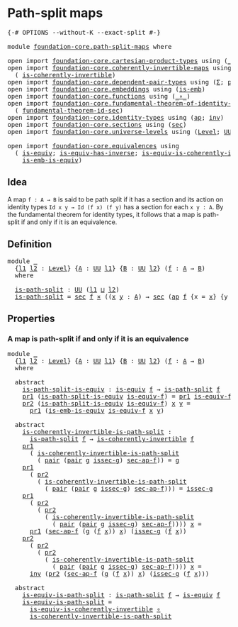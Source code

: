 # Path-split maps

<pre class="Agda"><a id="28" class="Symbol">{-#</a> <a id="32" class="Keyword">OPTIONS</a> <a id="40" class="Pragma">--without-K</a> <a id="52" class="Pragma">--exact-split</a> <a id="66" class="Symbol">#-}</a>

<a id="71" class="Keyword">module</a> <a id="78" href="foundation-core.path-split-maps.html" class="Module">foundation-core.path-split-maps</a> <a id="110" class="Keyword">where</a>

<a id="117" class="Keyword">open</a> <a id="122" class="Keyword">import</a> <a id="129" href="foundation-core.cartesian-product-types.html" class="Module">foundation-core.cartesian-product-types</a> <a id="169" class="Keyword">using</a> <a id="175" class="Symbol">(</a><a id="176" href="foundation-core.cartesian-product-types.html#577" class="Function Operator">_×_</a><a id="179" class="Symbol">)</a>
<a id="181" class="Keyword">open</a> <a id="186" class="Keyword">import</a> <a id="193" href="foundation-core.coherently-invertible-maps.html" class="Module">foundation-core.coherently-invertible-maps</a> <a id="236" class="Keyword">using</a>
  <a id="244" class="Symbol">(</a> <a id="246" href="foundation-core.coherently-invertible-maps.html#1466" class="Function">is-coherently-invertible</a><a id="270" class="Symbol">)</a>
<a id="272" class="Keyword">open</a> <a id="277" class="Keyword">import</a> <a id="284" href="foundation-core.dependent-pair-types.html" class="Module">foundation-core.dependent-pair-types</a> <a id="321" class="Keyword">using</a> <a id="327" class="Symbol">(</a><a id="328" href="foundation-core.dependent-pair-types.html#502" class="Record">Σ</a><a id="329" class="Symbol">;</a> <a id="331" href="foundation-core.dependent-pair-types.html#575" class="InductiveConstructor">pair</a><a id="335" class="Symbol">;</a> <a id="337" href="foundation-core.dependent-pair-types.html#592" class="Field">pr1</a><a id="340" class="Symbol">;</a> <a id="342" href="foundation-core.dependent-pair-types.html#604" class="Field">pr2</a><a id="345" class="Symbol">)</a>
<a id="347" class="Keyword">open</a> <a id="352" class="Keyword">import</a> <a id="359" href="foundation-core.embeddings.html" class="Module">foundation-core.embeddings</a> <a id="386" class="Keyword">using</a> <a id="392" class="Symbol">(</a><a id="393" href="foundation-core.embeddings.html#980" class="Function">is-emb</a><a id="399" class="Symbol">)</a>
<a id="401" class="Keyword">open</a> <a id="406" class="Keyword">import</a> <a id="413" href="foundation-core.functions.html" class="Module">foundation-core.functions</a> <a id="439" class="Keyword">using</a> <a id="445" class="Symbol">(</a><a id="446" href="foundation-core.functions.html#407" class="Function Operator">_∘_</a><a id="449" class="Symbol">)</a>
<a id="451" class="Keyword">open</a> <a id="456" class="Keyword">import</a> <a id="463" href="foundation-core.fundamental-theorem-of-identity-types.html" class="Module">foundation-core.fundamental-theorem-of-identity-types</a> <a id="517" class="Keyword">using</a>
  <a id="525" class="Symbol">(</a> <a id="527" href="foundation-core.fundamental-theorem-of-identity-types.html#4029" class="Function">fundamental-theorem-id-sec</a><a id="553" class="Symbol">)</a>
<a id="555" class="Keyword">open</a> <a id="560" class="Keyword">import</a> <a id="567" href="foundation-core.identity-types.html" class="Module">foundation-core.identity-types</a> <a id="598" class="Keyword">using</a> <a id="604" class="Symbol">(</a><a id="605" href="foundation-core.identity-types.html#2853" class="Function">ap</a><a id="607" class="Symbol">;</a> <a id="609" href="foundation-core.identity-types.html#1552" class="Function">inv</a><a id="612" class="Symbol">)</a>
<a id="614" class="Keyword">open</a> <a id="619" class="Keyword">import</a> <a id="626" href="foundation-core.sections.html" class="Module">foundation-core.sections</a> <a id="651" class="Keyword">using</a> <a id="657" class="Symbol">(</a><a id="658" href="foundation-core.sections.html#521" class="Function">sec</a><a id="661" class="Symbol">)</a>
<a id="663" class="Keyword">open</a> <a id="668" class="Keyword">import</a> <a id="675" href="foundation-core.universe-levels.html" class="Module">foundation-core.universe-levels</a> <a id="707" class="Keyword">using</a> <a id="713" class="Symbol">(</a><a id="714" href="Agda.Primitive.html#597" class="Postulate">Level</a><a id="719" class="Symbol">;</a> <a id="721" href="foundation-core.universe-levels.html#222" class="Primitive">UU</a><a id="723" class="Symbol">;</a> <a id="725" href="Agda.Primitive.html#810" class="Primitive Operator">_⊔_</a><a id="728" class="Symbol">)</a>

<a id="731" class="Keyword">open</a> <a id="736" class="Keyword">import</a> <a id="743" href="foundation-core.equivalences.html" class="Module">foundation-core.equivalences</a> <a id="772" class="Keyword">using</a>
  <a id="780" class="Symbol">(</a> <a id="782" href="foundation-core.equivalences.html#1542" class="Function">is-equiv</a><a id="790" class="Symbol">;</a> <a id="792" href="foundation-core.equivalences.html#2999" class="Function">is-equiv-has-inverse</a><a id="812" class="Symbol">;</a> <a id="814" href="foundation-core.equivalences.html#3828" class="Function">is-equiv-is-coherently-invertible</a><a id="847" class="Symbol">;</a>
    <a id="853" href="foundation-core.equivalences.html#15392" class="Function">is-emb-is-equiv</a><a id="868" class="Symbol">)</a>
</pre>
## Idea

A map `f : A → B` is said to be path split if it has a section and its action on identity types `Id x y → Id (f x) (f y)` has a section for each `x y : A`. By the fundamental theorem for identity types, it follows that a map is path-split if and only if it is an equivalence.

## Definition

<pre class="Agda"><a id="1184" class="Keyword">module</a> <a id="1191" href="foundation-core.path-split-maps.html#1191" class="Module">_</a>
  <a id="1195" class="Symbol">{</a><a id="1196" href="foundation-core.path-split-maps.html#1196" class="Bound">l1</a> <a id="1199" href="foundation-core.path-split-maps.html#1199" class="Bound">l2</a> <a id="1202" class="Symbol">:</a> <a id="1204" href="Agda.Primitive.html#597" class="Postulate">Level</a><a id="1209" class="Symbol">}</a> <a id="1211" class="Symbol">{</a><a id="1212" href="foundation-core.path-split-maps.html#1212" class="Bound">A</a> <a id="1214" class="Symbol">:</a> <a id="1216" href="foundation-core.universe-levels.html#222" class="Primitive">UU</a> <a id="1219" href="foundation-core.path-split-maps.html#1196" class="Bound">l1</a><a id="1221" class="Symbol">}</a> <a id="1223" class="Symbol">{</a><a id="1224" href="foundation-core.path-split-maps.html#1224" class="Bound">B</a> <a id="1226" class="Symbol">:</a> <a id="1228" href="foundation-core.universe-levels.html#222" class="Primitive">UU</a> <a id="1231" href="foundation-core.path-split-maps.html#1199" class="Bound">l2</a><a id="1233" class="Symbol">}</a> <a id="1235" class="Symbol">(</a><a id="1236" href="foundation-core.path-split-maps.html#1236" class="Bound">f</a> <a id="1238" class="Symbol">:</a> <a id="1240" href="foundation-core.path-split-maps.html#1212" class="Bound">A</a> <a id="1242" class="Symbol">→</a> <a id="1244" href="foundation-core.path-split-maps.html#1224" class="Bound">B</a><a id="1245" class="Symbol">)</a>
  <a id="1249" class="Keyword">where</a>

  <a id="1258" href="foundation-core.path-split-maps.html#1258" class="Function">is-path-split</a> <a id="1272" class="Symbol">:</a> <a id="1274" href="foundation-core.universe-levels.html#222" class="Primitive">UU</a> <a id="1277" class="Symbol">(</a><a id="1278" href="foundation-core.path-split-maps.html#1196" class="Bound">l1</a> <a id="1281" href="Agda.Primitive.html#810" class="Primitive Operator">⊔</a> <a id="1283" href="foundation-core.path-split-maps.html#1199" class="Bound">l2</a><a id="1285" class="Symbol">)</a>
  <a id="1289" href="foundation-core.path-split-maps.html#1258" class="Function">is-path-split</a> <a id="1303" class="Symbol">=</a> <a id="1305" href="foundation-core.sections.html#521" class="Function">sec</a> <a id="1309" href="foundation-core.path-split-maps.html#1236" class="Bound">f</a> <a id="1311" href="foundation-core.cartesian-product-types.html#577" class="Function Operator">×</a> <a id="1313" class="Symbol">((</a><a id="1315" href="foundation-core.path-split-maps.html#1315" class="Bound">x</a> <a id="1317" href="foundation-core.path-split-maps.html#1317" class="Bound">y</a> <a id="1319" class="Symbol">:</a> <a id="1321" href="foundation-core.path-split-maps.html#1212" class="Bound">A</a><a id="1322" class="Symbol">)</a> <a id="1324" class="Symbol">→</a> <a id="1326" href="foundation-core.sections.html#521" class="Function">sec</a> <a id="1330" class="Symbol">(</a><a id="1331" href="foundation-core.identity-types.html#2853" class="Function">ap</a> <a id="1334" href="foundation-core.path-split-maps.html#1236" class="Bound">f</a> <a id="1336" class="Symbol">{</a><a id="1337" class="Argument">x</a> <a id="1339" class="Symbol">=</a> <a id="1341" href="foundation-core.path-split-maps.html#1315" class="Bound">x</a><a id="1342" class="Symbol">}</a> <a id="1344" class="Symbol">{</a><a id="1345" class="Argument">y</a> <a id="1347" class="Symbol">=</a> <a id="1349" href="foundation-core.path-split-maps.html#1317" class="Bound">y</a><a id="1350" class="Symbol">}))</a>
</pre>
## Properties

### A map is path-split if and only if it is an equivalence

<pre class="Agda"><a id="1443" class="Keyword">module</a> <a id="1450" href="foundation-core.path-split-maps.html#1450" class="Module">_</a>
  <a id="1454" class="Symbol">{</a><a id="1455" href="foundation-core.path-split-maps.html#1455" class="Bound">l1</a> <a id="1458" href="foundation-core.path-split-maps.html#1458" class="Bound">l2</a> <a id="1461" class="Symbol">:</a> <a id="1463" href="Agda.Primitive.html#597" class="Postulate">Level</a><a id="1468" class="Symbol">}</a> <a id="1470" class="Symbol">{</a><a id="1471" href="foundation-core.path-split-maps.html#1471" class="Bound">A</a> <a id="1473" class="Symbol">:</a> <a id="1475" href="foundation-core.universe-levels.html#222" class="Primitive">UU</a> <a id="1478" href="foundation-core.path-split-maps.html#1455" class="Bound">l1</a><a id="1480" class="Symbol">}</a> <a id="1482" class="Symbol">{</a><a id="1483" href="foundation-core.path-split-maps.html#1483" class="Bound">B</a> <a id="1485" class="Symbol">:</a> <a id="1487" href="foundation-core.universe-levels.html#222" class="Primitive">UU</a> <a id="1490" href="foundation-core.path-split-maps.html#1458" class="Bound">l2</a><a id="1492" class="Symbol">}</a> <a id="1494" class="Symbol">(</a><a id="1495" href="foundation-core.path-split-maps.html#1495" class="Bound">f</a> <a id="1497" class="Symbol">:</a> <a id="1499" href="foundation-core.path-split-maps.html#1471" class="Bound">A</a> <a id="1501" class="Symbol">→</a> <a id="1503" href="foundation-core.path-split-maps.html#1483" class="Bound">B</a><a id="1504" class="Symbol">)</a>
  <a id="1508" class="Keyword">where</a>
  
  <a id="1519" class="Keyword">abstract</a>
    <a id="1532" href="foundation-core.path-split-maps.html#1532" class="Function">is-path-split-is-equiv</a> <a id="1555" class="Symbol">:</a> <a id="1557" href="foundation-core.equivalences.html#1542" class="Function">is-equiv</a> <a id="1566" href="foundation-core.path-split-maps.html#1495" class="Bound">f</a> <a id="1568" class="Symbol">→</a> <a id="1570" href="foundation-core.path-split-maps.html#1258" class="Function">is-path-split</a> <a id="1584" href="foundation-core.path-split-maps.html#1495" class="Bound">f</a>
    <a id="1590" href="foundation-core.dependent-pair-types.html#592" class="Field">pr1</a> <a id="1594" class="Symbol">(</a><a id="1595" href="foundation-core.path-split-maps.html#1532" class="Function">is-path-split-is-equiv</a> <a id="1618" href="foundation-core.path-split-maps.html#1618" class="Bound">is-equiv-f</a><a id="1628" class="Symbol">)</a> <a id="1630" class="Symbol">=</a> <a id="1632" href="foundation-core.dependent-pair-types.html#592" class="Field">pr1</a> <a id="1636" href="foundation-core.path-split-maps.html#1618" class="Bound">is-equiv-f</a>
    <a id="1651" href="foundation-core.dependent-pair-types.html#604" class="Field">pr2</a> <a id="1655" class="Symbol">(</a><a id="1656" href="foundation-core.path-split-maps.html#1532" class="Function">is-path-split-is-equiv</a> <a id="1679" href="foundation-core.path-split-maps.html#1679" class="Bound">is-equiv-f</a><a id="1689" class="Symbol">)</a> <a id="1691" href="foundation-core.path-split-maps.html#1691" class="Bound">x</a> <a id="1693" href="foundation-core.path-split-maps.html#1693" class="Bound">y</a> <a id="1695" class="Symbol">=</a>
      <a id="1703" href="foundation-core.dependent-pair-types.html#592" class="Field">pr1</a> <a id="1707" class="Symbol">(</a><a id="1708" href="foundation-core.equivalences.html#15392" class="Function">is-emb-is-equiv</a> <a id="1724" href="foundation-core.path-split-maps.html#1679" class="Bound">is-equiv-f</a> <a id="1735" href="foundation-core.path-split-maps.html#1691" class="Bound">x</a> <a id="1737" href="foundation-core.path-split-maps.html#1693" class="Bound">y</a><a id="1738" class="Symbol">)</a>

  <a id="1743" class="Keyword">abstract</a>
    <a id="1756" href="foundation-core.path-split-maps.html#1756" class="Function">is-coherently-invertible-is-path-split</a> <a id="1795" class="Symbol">:</a>
      <a id="1803" href="foundation-core.path-split-maps.html#1258" class="Function">is-path-split</a> <a id="1817" href="foundation-core.path-split-maps.html#1495" class="Bound">f</a> <a id="1819" class="Symbol">→</a> <a id="1821" href="foundation-core.coherently-invertible-maps.html#1466" class="Function">is-coherently-invertible</a> <a id="1846" href="foundation-core.path-split-maps.html#1495" class="Bound">f</a>
    <a id="1852" href="foundation-core.dependent-pair-types.html#592" class="Field">pr1</a>
      <a id="1862" class="Symbol">(</a> <a id="1864" href="foundation-core.path-split-maps.html#1756" class="Function">is-coherently-invertible-is-path-split</a>
        <a id="1911" class="Symbol">(</a> <a id="1913" href="foundation-core.dependent-pair-types.html#575" class="InductiveConstructor">pair</a> <a id="1918" class="Symbol">(</a><a id="1919" href="foundation-core.dependent-pair-types.html#575" class="InductiveConstructor">pair</a> <a id="1924" href="foundation-core.path-split-maps.html#1924" class="Bound">g</a> <a id="1926" href="foundation-core.path-split-maps.html#1926" class="Bound">issec-g</a><a id="1933" class="Symbol">)</a> <a id="1935" href="foundation-core.path-split-maps.html#1935" class="Bound">sec-ap-f</a><a id="1943" class="Symbol">))</a> <a id="1946" class="Symbol">=</a> <a id="1948" href="foundation-core.path-split-maps.html#1924" class="Bound">g</a>
    <a id="1954" href="foundation-core.dependent-pair-types.html#592" class="Field">pr1</a>
      <a id="1964" class="Symbol">(</a> <a id="1966" href="foundation-core.dependent-pair-types.html#604" class="Field">pr2</a>
        <a id="1978" class="Symbol">(</a> <a id="1980" href="foundation-core.path-split-maps.html#1756" class="Function">is-coherently-invertible-is-path-split</a>
          <a id="2029" class="Symbol">(</a> <a id="2031" href="foundation-core.dependent-pair-types.html#575" class="InductiveConstructor">pair</a> <a id="2036" class="Symbol">(</a><a id="2037" href="foundation-core.dependent-pair-types.html#575" class="InductiveConstructor">pair</a> <a id="2042" href="foundation-core.path-split-maps.html#2042" class="Bound">g</a> <a id="2044" href="foundation-core.path-split-maps.html#2044" class="Bound">issec-g</a><a id="2051" class="Symbol">)</a> <a id="2053" href="foundation-core.path-split-maps.html#2053" class="Bound">sec-ap-f</a><a id="2061" class="Symbol">)))</a> <a id="2065" class="Symbol">=</a> <a id="2067" href="foundation-core.path-split-maps.html#2044" class="Bound">issec-g</a>
    <a id="2079" href="foundation-core.dependent-pair-types.html#592" class="Field">pr1</a>
      <a id="2089" class="Symbol">(</a> <a id="2091" href="foundation-core.dependent-pair-types.html#604" class="Field">pr2</a>
        <a id="2103" class="Symbol">(</a> <a id="2105" href="foundation-core.dependent-pair-types.html#604" class="Field">pr2</a>
          <a id="2119" class="Symbol">(</a> <a id="2121" href="foundation-core.path-split-maps.html#1756" class="Function">is-coherently-invertible-is-path-split</a>
            <a id="2172" class="Symbol">(</a> <a id="2174" href="foundation-core.dependent-pair-types.html#575" class="InductiveConstructor">pair</a> <a id="2179" class="Symbol">(</a><a id="2180" href="foundation-core.dependent-pair-types.html#575" class="InductiveConstructor">pair</a> <a id="2185" href="foundation-core.path-split-maps.html#2185" class="Bound">g</a> <a id="2187" href="foundation-core.path-split-maps.html#2187" class="Bound">issec-g</a><a id="2194" class="Symbol">)</a> <a id="2196" href="foundation-core.path-split-maps.html#2196" class="Bound">sec-ap-f</a><a id="2204" class="Symbol">))))</a> <a id="2209" href="foundation-core.path-split-maps.html#2209" class="Bound">x</a> <a id="2211" class="Symbol">=</a>
      <a id="2219" href="foundation-core.dependent-pair-types.html#592" class="Field">pr1</a> <a id="2223" class="Symbol">(</a><a id="2224" href="foundation-core.path-split-maps.html#2196" class="Bound">sec-ap-f</a> <a id="2233" class="Symbol">(</a><a id="2234" href="foundation-core.path-split-maps.html#2185" class="Bound">g</a> <a id="2236" class="Symbol">(</a><a id="2237" href="foundation-core.path-split-maps.html#1495" class="Bound">f</a> <a id="2239" href="foundation-core.path-split-maps.html#2209" class="Bound">x</a><a id="2240" class="Symbol">))</a> <a id="2243" href="foundation-core.path-split-maps.html#2209" class="Bound">x</a><a id="2244" class="Symbol">)</a> <a id="2246" class="Symbol">(</a><a id="2247" href="foundation-core.path-split-maps.html#2187" class="Bound">issec-g</a> <a id="2255" class="Symbol">(</a><a id="2256" href="foundation-core.path-split-maps.html#1495" class="Bound">f</a> <a id="2258" href="foundation-core.path-split-maps.html#2209" class="Bound">x</a><a id="2259" class="Symbol">))</a>
    <a id="2266" href="foundation-core.dependent-pair-types.html#604" class="Field">pr2</a>
      <a id="2276" class="Symbol">(</a> <a id="2278" href="foundation-core.dependent-pair-types.html#604" class="Field">pr2</a>
        <a id="2290" class="Symbol">(</a> <a id="2292" href="foundation-core.dependent-pair-types.html#604" class="Field">pr2</a>
          <a id="2306" class="Symbol">(</a> <a id="2308" href="foundation-core.path-split-maps.html#1756" class="Function">is-coherently-invertible-is-path-split</a>
            <a id="2359" class="Symbol">(</a> <a id="2361" href="foundation-core.dependent-pair-types.html#575" class="InductiveConstructor">pair</a> <a id="2366" class="Symbol">(</a><a id="2367" href="foundation-core.dependent-pair-types.html#575" class="InductiveConstructor">pair</a> <a id="2372" href="foundation-core.path-split-maps.html#2372" class="Bound">g</a> <a id="2374" href="foundation-core.path-split-maps.html#2374" class="Bound">issec-g</a><a id="2381" class="Symbol">)</a> <a id="2383" href="foundation-core.path-split-maps.html#2383" class="Bound">sec-ap-f</a><a id="2391" class="Symbol">))))</a> <a id="2396" href="foundation-core.path-split-maps.html#2396" class="Bound">x</a> <a id="2398" class="Symbol">=</a>
      <a id="2406" href="foundation-core.identity-types.html#1552" class="Function">inv</a> <a id="2410" class="Symbol">(</a><a id="2411" href="foundation-core.dependent-pair-types.html#604" class="Field">pr2</a> <a id="2415" class="Symbol">(</a><a id="2416" href="foundation-core.path-split-maps.html#2383" class="Bound">sec-ap-f</a> <a id="2425" class="Symbol">(</a><a id="2426" href="foundation-core.path-split-maps.html#2372" class="Bound">g</a> <a id="2428" class="Symbol">(</a><a id="2429" href="foundation-core.path-split-maps.html#1495" class="Bound">f</a> <a id="2431" href="foundation-core.path-split-maps.html#2396" class="Bound">x</a><a id="2432" class="Symbol">))</a> <a id="2435" href="foundation-core.path-split-maps.html#2396" class="Bound">x</a><a id="2436" class="Symbol">)</a> <a id="2438" class="Symbol">(</a><a id="2439" href="foundation-core.path-split-maps.html#2374" class="Bound">issec-g</a> <a id="2447" class="Symbol">(</a><a id="2448" href="foundation-core.path-split-maps.html#1495" class="Bound">f</a> <a id="2450" href="foundation-core.path-split-maps.html#2396" class="Bound">x</a><a id="2451" class="Symbol">)))</a>
         
  <a id="2467" class="Keyword">abstract</a>
    <a id="2480" href="foundation-core.path-split-maps.html#2480" class="Function">is-equiv-is-path-split</a> <a id="2503" class="Symbol">:</a> <a id="2505" href="foundation-core.path-split-maps.html#1258" class="Function">is-path-split</a> <a id="2519" href="foundation-core.path-split-maps.html#1495" class="Bound">f</a> <a id="2521" class="Symbol">→</a> <a id="2523" href="foundation-core.equivalences.html#1542" class="Function">is-equiv</a> <a id="2532" href="foundation-core.path-split-maps.html#1495" class="Bound">f</a>
    <a id="2538" href="foundation-core.path-split-maps.html#2480" class="Function">is-equiv-is-path-split</a> <a id="2561" class="Symbol">=</a>
      <a id="2569" href="foundation-core.equivalences.html#3828" class="Function">is-equiv-is-coherently-invertible</a> <a id="2603" href="foundation-core.functions.html#407" class="Function Operator">∘</a>
      <a id="2611" href="foundation-core.path-split-maps.html#1756" class="Function">is-coherently-invertible-is-path-split</a>
</pre>